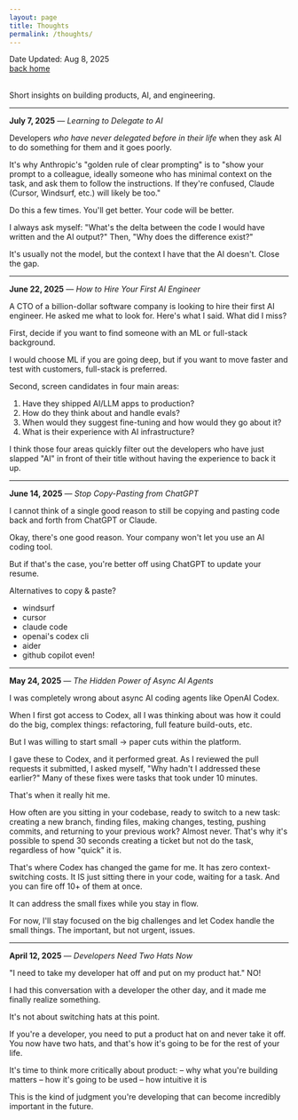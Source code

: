 ```yaml
---
layout: page
title: Thoughts
permalink: /thoughts/
---
```


Date Updated: Aug 8, 2025\
[back home](/)

\
Short insights on building products, AI, and engineering.

---

**July 7, 2025** — *Learning to Delegate to AI*

Developers *who have never delegated before in their life* when they ask AI to do something for them and it goes poorly.

It's why Anthropic's "golden rule of clear prompting" is to "show your prompt to a colleague, ideally someone who has minimal context on the task, and ask them to follow the instructions. If they're confused, Claude (Cursor, Windsurf, etc.) will likely be too."

Do this a few times. You'll get better. Your code will be better.

I always ask myself: "What's the delta between the code I would have written and the AI output?" Then, "Why does the difference exist?"

It's usually not the model, but the context I have that the AI doesn't. Close the gap.

---

**June 22, 2025** — *How to Hire Your First AI Engineer*

A CTO of a billion-dollar software company is looking to hire their first AI engineer. He asked me what to look for. Here's what I said. What did I miss?

First, decide if you want to find someone with an ML or full-stack background.

I would choose ML if you are going deep, but if you want to move faster and test with customers, full-stack is preferred.

Second, screen candidates in four main areas:

1. Have they shipped AI/LLM apps to production?
2. How do they think about and handle evals?
3. When would they suggest fine-tuning and how would they go about it?
4. What is their experience with AI infrastructure?

I think those four areas quickly filter out the developers who have just slapped "AI" in front of their title without having the experience to back it up.

---

**June 14, 2025** — *Stop Copy-Pasting from ChatGPT*

I cannot think of a single good reason to still be copying and pasting code back and forth from ChatGPT or Claude.

Okay, there's one good reason. Your company won't let you use an AI coding tool.

But if that's the case, you're better off using ChatGPT to update your resume.

Alternatives to copy & paste?
- windsurf
- cursor
- claude code
- openai's codex cli
- aider
- github copilot even!

---

**May 24, 2025** — *The Hidden Power of Async AI Agents*

I was completely wrong about async AI coding agents like OpenAI Codex.

When I first got access to Codex, all I was thinking about was how it could do the big, complex things: refactoring, full feature build-outs, etc.

But I was willing to start small -> paper cuts within the platform.

I gave these to Codex, and it performed great. As I reviewed the pull requests it submitted, I asked myself, "Why hadn't I addressed these earlier?" Many of these fixes were tasks that took under 10 minutes.

That's when it really hit me.

How often are you sitting in your codebase, ready to switch to a new task: creating a new branch, finding files, making changes, testing, pushing commits, and returning to your previous work? Almost never. That's why it's possible to spend 30 seconds creating a ticket but not do the task, regardless of how "quick" it is.

That's where Codex has changed the game for me. It has zero context-switching costs. It IS just sitting there in your code, waiting for a task. And you can fire off 10+ of them at once.

It can address the small fixes while you stay in flow.

For now, I'll stay focused on the big challenges and let Codex handle the small things. The important, but not urgent, issues.

---

**April 12, 2025** — *Developers Need Two Hats Now*

"I need to take my developer hat off and put on my product hat." NO!

I had this conversation with a developer the other day, and it made me finally realize something.

It's not about switching hats at this point.

If you're a developer, you need to put a product hat on and never take it off. You now have two hats, and that's how it's going to be for the rest of your life.

It's time to think more critically about product:
 – why what you're building matters
 – how it's going to be used
 – how intuitive it is

This is the kind of judgment you're developing that can become incredibly important in the future.